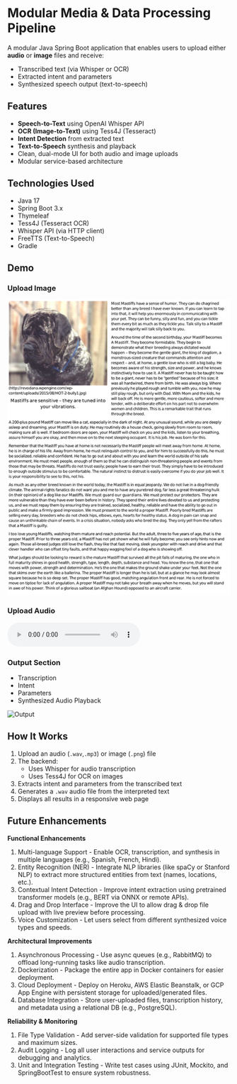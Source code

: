 # Modular Media & Data Processing Pipeline

A modular Java Spring Boot application that enables users to upload either **audio** or **image** files and receive:
- Transcribed text (via Whisper or OCR)
- Extracted intent and parameters
- Synthesized speech output (text-to-speech)

## Features

- **Speech-to-Text** using OpenAI Whisper API
- **OCR (Image-to-Text)** using Tess4J (Tesseract)
- **Intent Detection** from extracted text
- **Text-to-Speech** synthesis and playback
- Clean, dual-mode UI for both audio and image uploads
- Modular service-based architecture

## Technologies Used

- Java 17
- Spring Boot 3.x
- Thymeleaf
- Tess4J (Tesseract OCR)
- Whisper API (via HTTP client)
- FreeTTS (Text-to-Speech)
- Gradle

## Demo

### Upload Image  
![Image Upload](screenshots/image-upload.png)

### Upload Audio  
![Audio Upload](screenshots/audio-upload.mp3)

### Output Section  
- Transcription  
- Intent  
- Parameters  
- Synthesized Audio Playback  

![Output](screenshots/output.png)

## How It Works

1. Upload an audio (`.wav`,`.mp3`) or image (`.png`) file
2. The backend:
   - Uses Whisper for audio transcription
   - Uses Tess4J for OCR on images
3. Extracts intent and parameters from the transcribed text
4. Generates a `.wav` audio file from the interpreted text
5. Displays all results in a responsive web page

## Future Enhancements

**Functional Enhancements**

1. Multi-language Support - Enable OCR, transcription, and synthesis in multiple languages (e.g., Spanish, French, Hindi).
2. Entity Recognition (NER) - Integrate NLP libraries (like spaCy or Stanford NLP) to extract more structured entities from text (names, locations, etc.).
3. Contextual Intent Detection - Improve intent extraction using pretrained transformer models (e.g., BERT via ONNX or remote APIs).
4. Drag and Drop Interface - Improve the UI to allow drag & drop file upload with live preview before processing.
5. Voice Customization - Let users select from different synthesized voice types and speeds.

**Architectural Improvements**

1. Asynchronous Processing - Use async queues (e.g., RabbitMQ) to offload long-running tasks like audio transcription.
2. Dockerization - Package the entire app in Docker containers for easier deployment.
3. Cloud Deployment - Deploy on Heroku, AWS Elastic Beanstalk, or GCP App Engine with persistent storage for uploaded/generated files.
4. Database Integration - Store user-uploaded files, transcription history, and metadata using a relational DB (e.g., PostgreSQL).

**Reliability & Monitoring**

1. File Type Validation - Add server-side validation for supported file types and maximum sizes.
2. Audit Logging - Log all user interactions and service outputs for debugging and analytics.
3. Unit and Integration Testing - Write test cases using JUnit, Mockito, and SpringBootTest to ensure system robustness.



